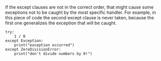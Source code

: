 If the except clauses are not in the correct order, that might cause some exceptions not to be caught by the most specific handler.
For example, in this piece of code the second except clause is never taken, because the first one
generalizes the exception that will be caught.

    try:
        1 / 0
    except Exception:
        print("exception occurred")
    except ZeroDivisionError:
        print("don't divide numbers by 0!")
      